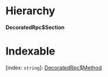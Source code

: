 

# Hierarchy

**DecoratedRpc$Section**

# Indexable

\[index: `string`\]:&nbsp;[DecoratedRpc$Method](../modules/_promise_types_.md#decoratedrpc_method)
